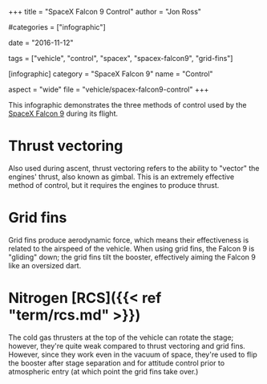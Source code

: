 +++
title = "SpaceX Falcon 9 Control"
author = "Jon Ross"

#categories = ["infographic"]

date = "2016-11-12"

tags = ["vehicle", "control", "spacex", "spacex-falcon9", "grid-fins"]

[infographic]
category = "SpaceX Falcon 9"
name = "Control"

aspect = "wide"
file = "vehicle/spacex-falcon9-control"
+++

This infographic demonstrates the three methods of control used by the
[SpaceX Falcon 9](/tags/spacex-falcon9/) during its flight.

<!--more-->

# Thrust vectoring

Also used during ascent, thrust vectoring refers to the ability to
"vector" the engines' thrust, also known as gimbal. This is an
extremely effective method of control, but it requires the engines to
produce thrust.

# Grid fins

Grid fins produce aerodynamic force, which means their effectiveness
is related to the airspeed of the vehicle. When using grid fins, the
Falcon 9 is "gliding" down; the grid fins tilt the booster,
effectively aiming the Falcon 9 like an oversized dart.

# Nitrogen [RCS]({{< ref "term/rcs.md" >}})

The cold gas thrusters at the top of the vehicle can rotate the stage;
however, they're quite weak compared to thrust vectoring and grid
fins. However, since they work even in the vacuum of space, they're
used to flip the booster after stage separation and for attitude
control prior to atmospheric entry (at which point the grid fins take
over.)
